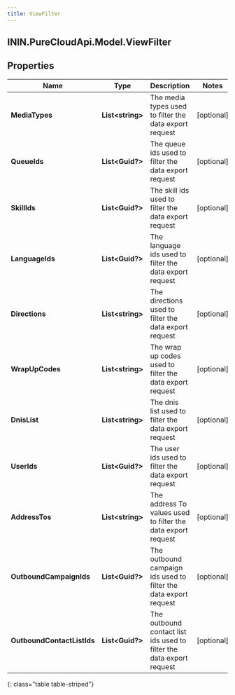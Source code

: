 ```yaml
---
title: ViewFilter
---
```

## ININ.PureCloudApi.Model.ViewFilter

## Properties

|Name | Type | Description | Notes|
|------------ | ------------- | ------------- | -------------|
| **MediaTypes** | **List&lt;string&gt;** | The media types used to filter the data export request | [optional] |
| **QueueIds** | **List&lt;Guid?&gt;** | The queue ids used to filter the data export request | [optional] |
| **SkillIds** | **List&lt;Guid?&gt;** | The skill ids used to filter the data export request | [optional] |
| **LanguageIds** | **List&lt;Guid?&gt;** | The language ids used to filter the data export request | [optional] |
| **Directions** | **List&lt;string&gt;** | The directions used to filter the data export request | [optional] |
| **WrapUpCodes** | **List&lt;string&gt;** | The wrap up codes used to filter the data export request | [optional] |
| **DnisList** | **List&lt;string&gt;** | The dnis list used to filter the data export request | [optional] |
| **UserIds** | **List&lt;Guid?&gt;** | The user ids used to filter the data export request | [optional] |
| **AddressTos** | **List&lt;string&gt;** | The address To values used to filter the data export request | [optional] |
| **OutboundCampaignIds** | **List&lt;Guid?&gt;** | The outbound campaign ids used to filter the data export request | [optional] |
| **OutboundContactListIds** | **List&lt;Guid?&gt;** | The outbound contact list ids used to filter the data export request | [optional] |
{: class="table table-striped"}


